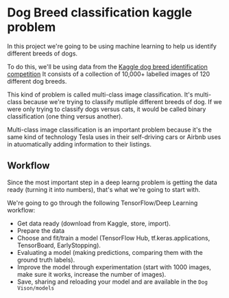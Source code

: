 # Dog Breed classification kaggle problem

In this project we're going to be using machine learning to help us identify different breeds of dogs.

To do this, we'll be using data from the [Kaggle dog breed identification competition](https://www.kaggle.com/competitions/dog-breed-identification/overview)
It consists of a collection of 10,000+ labelled images of 120 different dog breeds.

This kind of problem is called multi-class image classification. It's multi-class because we're trying to classify mutliple different breeds of dog. If we were only trying to classify dogs versus cats, it would be called binary classification (one thing versus another).

Multi-class image classification is an important problem because it's the same kind of technology Tesla uses in their self-driving cars or Airbnb uses in atuomatically adding information to their listings.

## Workflow
Since the most important step in a deep learng problem is getting the data ready (turning it into numbers), that's what we're going to start with.

We're going to go through the following TensorFlow/Deep Learning workflow:

* Get data ready (download from Kaggle, store, import).
* Prepare the data
* Choose and fit/train a model (TensorFlow Hub, tf.keras.applications, TensorBoard, EarlyStopping).
* Evaluating a model (making predictions, comparing them with the ground truth labels).
* Improve the model through experimentation (start with 1000 images, make sure it works, increase the number of images).
* Save, sharing and reloading your model and are available in the `Dog Vison/models`


